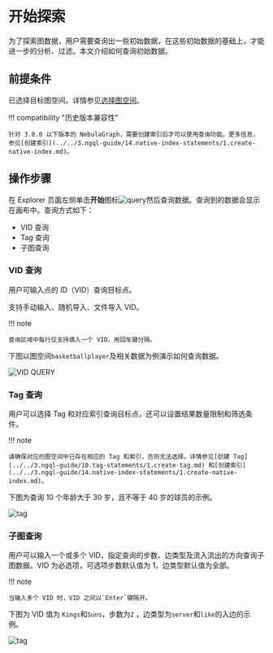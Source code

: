 # 开始探索

为了探索图数据，用户需要查询出一些初始数据，在这些初始数据的基础上，才能进一步的分析、过滤。本文介绍如何查询初始数据。

## 前提条件

已选择目标图空间。详情参见[选择图空间](13.choose-graphspace.md)。

!!! compatibility "历史版本兼容性"

    针对 3.0.0 以下版本的 NebulaGraph，需要创建索引后才可以使用查询功能。更多信息，参见[创建索引](../../3.ngql-guide/14.native-index-statements/1.create-native-index.md)。

## 操作步骤

在 Explorer 页面左侧单击**开始**图标![query](https://docs-cdn.nebula-graph.com.cn/figures/nav-query2_cn.png)然后查询数据。查询到的数据会显示在画布中。查询方式如下：

- VID 查询
- Tag 查询
- 子图查询

### VID 查询

用户可输入点的 ID（VID）查询目标点。

支持手动输入、随机导入、文件导入 VID。

!!! note

    查询区域中每行仅支持填入一个 VID，用回车键分隔。

下图以图空间`basketballplayer`及相关数据为例演示如何查询数据。

![VID QUERY](https://docs-cdn.nebula-graph.com.cn/figures/vid-query-22-04-06_cn.gif)

### Tag 查询

用户可以选择 Tag 和对应索引查询目标点，还可以设置结果数量限制和筛选条件。

!!! note

    请确保对应的图空间中已存在相应的 Tag 和索引，否则无法选择。详情参见[创建 Tag](../../3.ngql-guide/10.tag-statements/1.create-tag.md) 和[创建索引](../../3.ngql-guide/14.native-index-statements/1.create-native-index.md)。

下图为查询 10 个年龄大于 30 岁，且不等于 40 岁的球员的示例。

![tag](https://docs-cdn.nebula-graph.com.cn/figures/query_tag_cn.png)

### 子图查询

用户可以输入一个或多个 VID，指定查询的步数、边类型及流入流出的方向查询子图数据。VID 为必选项，可选项步数默认值为 1，边类型默认值为全部。

!!! note

    当输入多个 VID 时，VID 之间以`Enter`键隔开。

下图为 VID 值为 `Kings`和`Suns`，步数为`2` ，边类型为`server`和`like`的入边的示例。

![tag](https://docs-cdn.nebula-graph.com.cn/figures/query_subgraph_cn.png)
